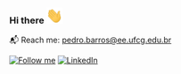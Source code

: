 ### Hi there <img src="https://raw.githubusercontent.com/ABSphreak/ABSphreak/master/gifs/Hi.gif" width="30">  

<!--
<img title="Pedro J's GitHub Stats" align="right" heigth="300" width="400" src="https://github-readme-stats.vercel.app/api?username=pedrobosman&hide=issues&count_private=true&icon_color=871489&title_color=01057d&bg_color=DEG,ffffff,e8ecfd&show_icons=true)"
/>
-->
📬 Reach me: pedro.barros@ee.ufcg.edu.br

[<img src="https://img.shields.io/github/followers/pedrobosman?label=follow&style=social" height="22" title="Follow me" />](https://github.com/pedrobosman) 
[<img src="https://img.shields.io/badge/-LinkedIn-blue?style=flat-square&logo=Linkedin&logoColor=white&link=https://www.linkedin.com/in/pedrojbbarros" height="22" title="LinkedIn" />](https://www.linkedin.com/in/pedrojbbarros) 

<!--
[<img src="https://img.shields.io/badge/-Instagram-purple?style=flat-square&logo=Instagram&logoColor=white&link=https://www.instagram.com/pedrojacobb" height="22" title="Instagram" />](https://www.instagram.com/pedrojacobb)
-->




<!--
**pedrobosman/pedrobosman** is a ✨ _special_ ✨ repository because its `README.md` (this file) appears on your GitHub profile.
[![Linkedin](https://icon-icons.com/icons2/652/PNG/32/linkedin_icon-icons.com_59873.png)](https://www.linkedin.com/in/pedrojbbarros/)
[![Instagram](https://icon-icons.com/icons2/2428/PNG/32/instagram_black_logo_icon_147122.png)](https://www.instagram.com/pedrojacobb/)
[![Linkedin](https://icon-icons.com/icons2/652/PNG/48/linkedin_icon-icons.com_59873.png)](https://www.linkedin.com/in/pedrojbbarros/)
[![Instagram](https://icon-icons.com/icons2/2428/PNG/48/instagram_black_logo_icon_147122.png)](https://www.instagram.com/pedrojacobb/)-->

<!--
Here are some ideas to get you started:
- 🔭 I’m currently working on ...
- 🌱 I’m currently learning ...
- 👯 I’m looking to collaborate on ...
- 🤔 I’m looking for help with ...
- 💬 Ask me about ...
- 📫 How to reach me: ...
- 😄 Pronouns: ...
- ⚡ Fun fact: ...
-->
